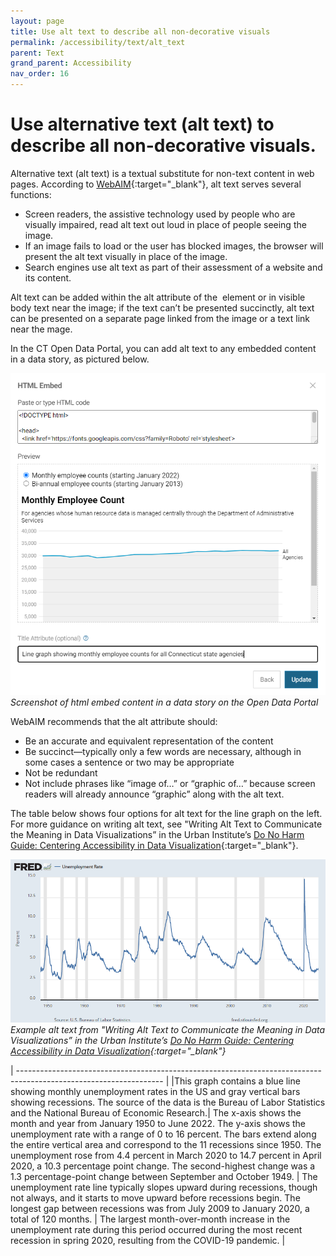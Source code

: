 ```yaml
---
layout: page
title: Use alt text to describe all non-decorative visuals
permalink: /accessibility/text/alt_text
parent: Text
grand_parent: Accessibility
nav_order: 16
---
```


# Use alternative text (alt text) to describe all non-decorative visuals.

Alternative text (alt text) is a textual substitute for non-text content in web pages. According to [WebAIM](https://webaim.org/techniques/alttext/){:target="_blank"}, alt text serves several functions: 

* Screen readers, the assistive technology used by people who are visually impaired, read alt text out loud in place of people seeing the image. 
* If an image fails to load or the user has blocked images, the browser will present the alt text visually in place of the image. 
* Search engines use alt text as part of their assessment of a website and its content.

Alt text can be added within the alt attribute of the <img> element or in visible body text near the image; if the text can’t be presented succinctly, alt text can be presented on a separate page linked from the image or a text link near the mage. 

In the CT Open Data Portal, you can add alt text to any embedded content in a data story, as pictured below. 

![HTML embed code with title attribute completed](../text/alt_text.png)\
*Screenshot of html embed content in a data story on the Open Data Portal*

WebAIM recommends that the alt attribute should: 

* Be an accurate and equivalent representation of the content 
* Be succinct—typically only a few words are necessary, although in some cases a sentence or two may be appropriate 
* Not be redundant 
* Not include phrases like “image of…” or “graphic of…” because screen readers will already announce “graphic” along with the alt text. 

The table below shows four options for alt text for the line graph on the left. For more guidance on writing alt text, see "Writing Alt Text to Communicate the Meaning in Data Visualizations” in the Urban Institute’s [Do No Harm Guide: Centering Accessibility in Data Visualization](https://www.urban.org/research/publication/do-no-harm-guide-centering-accessibility-data-visualization){:target="_blank"}.

![Graph with a blue line showing monthly unemployment rates in the US and gray vertical bars showing recessions.](../text/alt_text_2.png)\
*Example alt text from "Writing Alt Text to Communicate the Meaning in Data Visualizations” in the Urban Institute’s [Do No Harm Guide: Centering Accessibility in Data Visualization](https://www.urban.org/research/publication/do-no-harm-guide-centering-accessibility-data-visualization){:target="_blank"}*

| ------------------------------------------------------------------------------------------------------------------ | 
|This graph contains a blue line showing monthly unemployment rates in the US and gray vertical bars showing recessions. The source of the data is the Bureau of Labor Statistics and the National Bureau of Economic Research.| 
The x-axis shows the month and year from January 1950 to June 2022. The y-axis shows the unemployment rate with a range of 0 to 16 percent. The bars extend along the entire vertical area and correspond to the 11 recessions since 1950. The unemployment rose from 4.4 percent in March 2020 to 14.7 percent in April 2020, a 10.3 percentage point change. The second-highest change was a 1.3 percentage-point change between September and October 1949. |
The unemployment rate line typically slopes upward during recessions, though not always, and it starts to move upward before recessions begin. The longest gap between recessions was from July 2009 to January 2020, a total of 120 months. |
The largest month-over-month increase in the unemployment rate during this period occurred during the most recent recession in spring 2020, resulting from the COVID-19 pandemic. |